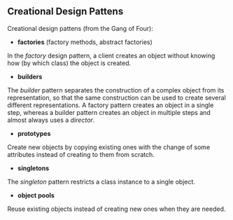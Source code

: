 ## Creational Design Pattens

Creational design pattens (from the Gang of Four):

- **factories** (factory methods, abstract factories)

In the *factory* design pattern, a client creates an object without knowing how (by which class) the object is created.

- **builders**

The *builder* pattern separates the construction of a complex object from its representation, 
so that the same construction can be used to create several different representations.
A factory pattern creates an object in a single step, whereas a builder
pattern creates an object in multiple steps and almost always uses a *director*.

- **prototypes**

Create new objects by copying existing ones with the change of some attributes instead of creating to them from scratch.

- **singletons**

The *singleton* pattern restricts a class instance to a single object.

- **object pools**

Reuse existing objects instead of creating new ones when they are needed.